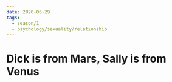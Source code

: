 ```yaml
---
date: 2020-06-29
tags:
  - season/1
  - psychology/sexuality/relationship
---
```


# Dick is from Mars, Sally is from Venus

